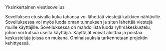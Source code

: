 Yksinkertainen viestisovellus

Sovelluksen etusivulla kuka tahansa voi lähettää viestejä kaikkien nähtäville. Sovelluksessa voi myös luoda oman tunnuksen ja siten lähettää viestejä muille käyttäjille. Sovelluksessa on mahdollista luoda ryhmäkeskustelu, johon voi kutsua useita käyttäjiä. Käyttäjät voivat aloittaa ja poistaa keskusteluja joissa on mukana. Ominaisuuksia tarkennetaan projektin kehittyessä.
